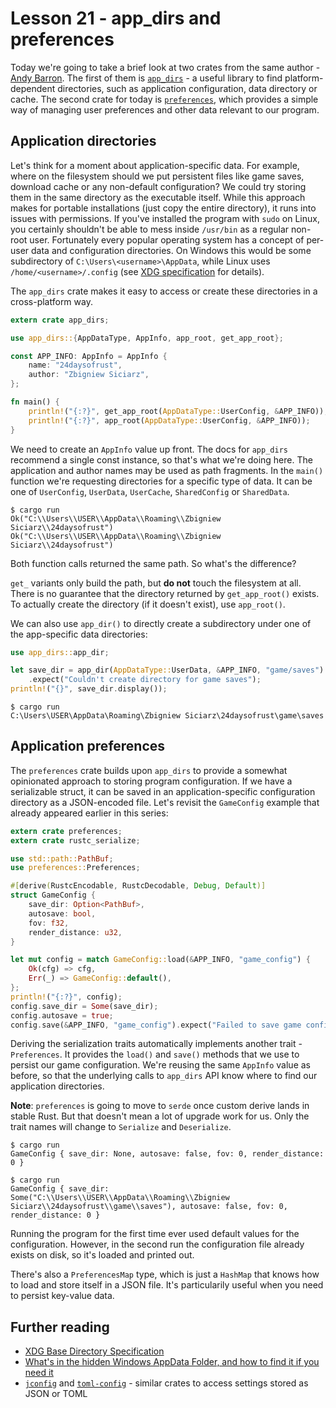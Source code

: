 # Lesson 21 - app_dirs and preferences

Today we're going to take a brief look at two crates from the same author -
[Andy Barron](https://github.com/AndyBarron). The first of them is
[`app_dirs`](https://crates.io/crates/app_dirs) - a useful library
to find platform-dependent directories, such as application configuration,
data directory or cache. The second crate for today is
[`preferences`](https://crates.io/crates/preferences), which provides a
simple way of managing user preferences and other data relevant to our program.

Application directories
-----------------------

Let's think for a moment about application-specific data. For example,
where on the filesystem should we put persistent files like game saves,
download cache or any non-default configuration? We could try storing them
in the same directory as the executable itself. While this approach
makes for portable installations (just copy the entire directory),
it runs into issues with permissions. If you've installed the program
with `sudo` on Linux, you certainly shouldn't be able to mess inside
`/usr/bin` as a regular non-root user. Fortunately every popular operating
system has a concept of per-user data and configuration directories.
On Windows this would be some subdirectory of `C:\Users\<username>\AppData`,
while Linux uses `/home/<username>/.config`
(see [XDG specification](https://developer.gnome.org/basedir-spec/) for
details).

The `app_dirs` crate makes it easy to access or create these directories
in a cross-platform way.

```rust
extern crate app_dirs;

use app_dirs::{AppDataType, AppInfo, app_root, get_app_root};

const APP_INFO: AppInfo = AppInfo {
    name: "24daysofrust",
    author: "Zbigniew Siciarz",
};

fn main() {
    println!("{:?}", get_app_root(AppDataType::UserConfig, &APP_INFO));
    println!("{:?}", app_root(AppDataType::UserConfig, &APP_INFO));
}
```

We need to create an `AppInfo` value up front. The docs for `app_dirs`
recommend a single const instance, so that's what we're doing here. The
application and author names may be used as path fragments. In the `main()`
function we're requesting directories for a specific type of data. It can be
one of `UserConfig`, `UserData`, `UserCache`, `SharedConfig` or `SharedData`.

```text
$ cargo run
Ok("C:\\Users\\USER\\AppData\\Roaming\\Zbigniew Siciarz\\24daysofrust")
Ok("C:\\Users\\USER\\AppData\\Roaming\\Zbigniew Siciarz\\24daysofrust")
```

Both function calls returned the same path. So what's the difference?

`get_` variants only build the path, but **do not** touch the filesystem at all.
There is no guarantee that the directory returned by `get_app_root()` exists.
To actually create the directory (if it doesn't exist), use `app_root()`.

We can also use `app_dir()` to directly create a subdirectory under one of the
app-specific data directories:

```rust
use app_dirs::app_dir;

let save_dir = app_dir(AppDataType::UserData, &APP_INFO, "game/saves")
    .expect("Couldn't create directory for game saves");
println!("{}", save_dir.display());
```

```text
$ cargo run
C:\Users\USER\AppData\Roaming\Zbigniew Siciarz\24daysofrust\game\saves
```

Application preferences
-----------------------

The `preferences` crate builds upon `app_dirs` to provide a somewhat
opinionated approach to storing program configuration. If we have a
serializable struct, it can be saved in an application-specific configuration
directory as a JSON-encoded file. Let's revisit the `GameConfig` example that
already appeared earlier in this series:

```rust
extern crate preferences;
extern crate rustc_serialize;

use std::path::PathBuf;
use preferences::Preferences;

#[derive(RustcEncodable, RustcDecodable, Debug, Default)]
struct GameConfig {
    save_dir: Option<PathBuf>,
    autosave: bool,
    fov: f32,
    render_distance: u32,
}

let mut config = match GameConfig::load(&APP_INFO, "game_config") {
    Ok(cfg) => cfg,
    Err(_) => GameConfig::default(),
};
println!("{:?}", config);
config.save_dir = Some(save_dir);
config.autosave = true;
config.save(&APP_INFO, "game_config").expect("Failed to save game config");
```

Deriving the serialization traits automatically implements another trait -
`Preferences`. It provides the `load()` and `save()` methods that we use
to persist our game configuration.
We're reusing the same `AppInfo` value as before, so that the underlying
calls to `app_dirs` API know where to find our application directories.

**Note**: `preferences` is going to move to `serde` once custom derive
lands in stable Rust. But that doesn't mean a lot of upgrade work for us. Only
the trait names will change to `Serialize` and `Deserialize`.

```text
$ cargo run
GameConfig { save_dir: None, autosave: false, fov: 0, render_distance: 0 }

$ cargo run
GameConfig { save_dir: Some("C:\\Users\\USER\\AppData\\Roaming\\Zbigniew Siciarz\\24daysofrust\\game\\saves"), autosave: false, fov: 0, render_distance: 0 }
```

Running the program for the first time ever used default values for the
configuration. However, in the second run the configuration file already exists
on disk, so it's loaded and printed out.

There's also a `PreferencesMap` type, which is just a `HashMap` that knows how
to load and store itself in a JSON file. It's particularily useful when you
need to persist key-value data.

Further reading
---------------

 - [XDG Base Directory Specification](https://standards.freedesktop.org/basedir-spec/basedir-spec-latest.html)
 - [What's in the hidden Windows AppData Folder, and how to find it if you need it](http://www.pcworld.com/article/2690709/whats-in-the-hidden-windows-appdata-folder-and-how-to-find-it-if-you-need-it.html)
 - [`jconfig`](https://crates.io/crates/jconfig)  and [`toml-config`](https://crates.io/crates/toml-config) -
   similar crates to access settings stored as JSON or TOML